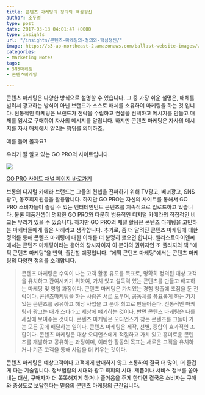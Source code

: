 ```yaml
---
title: 콘텐츠 마케팅의 정의와 핵심정신
author: 조두영
type: post
date: 2017-03-13 04:01:47 +0000
type: insights
url: "/insights/콘텐츠-마케팅의-정의와-핵심정신/"
image: https://s3-ap-northeast-2.amazonaws.com/ballast-website-images/wp-content/uploads/2017/02/15110119/img-3.png
categories:
- Marketing Notes
tags:
- SNS마케팅
- 콘텐츠마케팅

---
```

콘텐츠 마케팅은 다양한 방식으로 설명할 수 있습니다. 그 중 가장 쉬운 설명은, 매체를 빌려서 광고하는 방식이 아닌 브랜드가 스스로 매체를 소유하여 마케팅을 하는 것 입니다.
전통적인 마케팅은 브랜드가 전략을 수립하고 컨셉을 선택하고 메시지를 만들고 매체를 임시로 구매하여 자사의 메시지를 알립니다.
하지만 콘텐츠 마케팅은 자사의 메시지를 자사 매체에서 알리는 행위를 의미하죠.

예를 들어 볼까요?

우리가 잘 알고 있는 GO PRO의 사이트입니다.

![](https://s3.ap-northeast-2.amazonaws.com/ballast-website-images/%EA%B3%A0%ED%94%84%EB%A1%9C+%EC%82%AC%EC%9D%B4%ED%8A%B8.png)

[GO PRO 사이트 채널 페이지 바로가기](https://gopro.com/channel/)

보통의 디지털 카메라 브랜드는 그들의 컨셉을 전파하기 위해 TV광고, 배너광고, SNS광고, 동호회지원등을 활용합니다.
하지만 GO PRO는 자신의 사이트를 통해서 GO PRO 소비자들이 즐길 수 있는 엔터테인먼트 콘텐츠를 지속적으로 업로드하고 있습니다.
물론 제품컨셉이 명확한 GO PRO와 다분히 범용적인 디지털 카메라의 직접적인 비교는 무리가 있을 수 있습니다.
하지만 GO PRO의 채널 활용은 콘텐츠 마케팅을 고민하는 마케터들에게 좋은 사례라고 생각합니다.
추가로, 좀 더 알려진 콘텐츠 마케팅에 대한 정의를 통해 콘텐츠 마케팅에 대한 이해를 더 분명히 했으면 합니다. 밸러스트아이앤씨에서는 콘텐츠 마케팅이라는 용어의 창시자이자 이 분야의 권위자인 조 풀리지의 책 “에픽 콘텐츠 마케팅”을 번역, 출간할 예정입니다. “에픽 콘텐츠 마케팅”에서는 콘텐츠 마케팅의 다양한 정의를 소개합니다.

> 콘텐츠 마케팅은 수익이 나는 고객 활동 유도를 목표로, 명확히 정의된 대상 고객을 유치하고 관여시키기 위하여, 가치 있고 설득력 있는 콘텐츠를 만들고 배포하는 마케팅 및 영업 과정이다.
> 콘텐츠 마케팅은 가치있는 경험 창출에 초점을 둔 전략이다. 콘텐츠마케팅을 하는 사람은 서로 도우며, 공동체를 풍요롭게 하는 가치있는 콘텐츠를 공유하고 해당 사업을 그 분야 최고로 만들어준다.
> 전통적인 마케팅과 광고는 내가 스타라고 세상에 얘기하는 것이다. 반면 콘텐츠 마케팅은 나를 세상에 보여주는 것이다.
> 콘텐츠 마케팅은 오디언스가 찾는 콘텐츠를 그들이 가는 모든 곳에 배달하는 일이다. 콘텐츠 마케팅은 제작, 선별, 종합의 효과적인 조합이다.
> 콘텐츠 마케팅은 대상 오디언스에게 적절하고 가치 있고 흥미로운 콘텐츠를 개발하고 공유하는 과정이며, 이러한 활동의 목표는 새로운 고객을 유치하거나 기존 고객을 통해 사업을 더 키우는 것이다.

콘텐츠 마케팅은 예상고객이나 고객에게 판매하지 않고 소통하여 결국 더 많이, 더 즐겁게 파는 기술입니다.
정보범람의 시대와 광고 회피의 시대. 제품이나 서비스 정보를 쏟아내는 대신, 구매자가 더 똑똑해지게 하거나 즐거움을 주게 한다면 결국은 소비자는 구매와 충성도로 보답한다는 믿음의 콘텐츠 마케팅의 근간입니다.